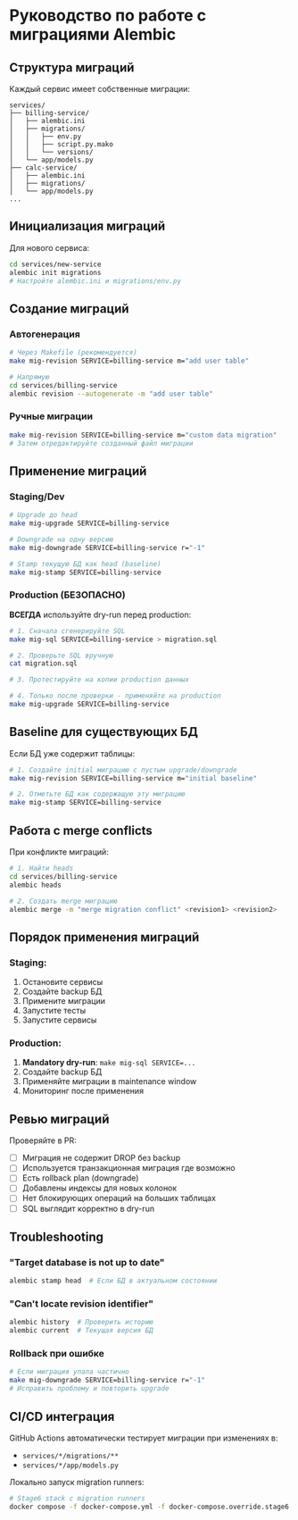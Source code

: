 # Руководство по работе с миграциями Alembic

## Структура миграций

Каждый сервис имеет собственные миграции:

```
services/
├── billing-service/
│   ├── alembic.ini
│   ├── migrations/
│   │   ├── env.py
│   │   ├── script.py.mako
│   │   └── versions/
│   └── app/models.py
├── calc-service/
│   ├── alembic.ini
│   ├── migrations/
│   └── app/models.py
...
```

## Инициализация миграций

Для нового сервиса:

```bash
cd services/new-service
alembic init migrations
# Настройте alembic.ini и migrations/env.py
```

## Создание миграций

### Автогенерация

```bash
# Через Makefile (рекомендуется)
make mig-revision SERVICE=billing-service m="add user table"

# Напрямую
cd services/billing-service
alembic revision --autogenerate -m "add user table"
```

### Ручные миграции

```bash
make mig-revision SERVICE=billing-service m="custom data migration"
# Затем отредактируйте созданный файл миграции
```

## Применение миграций

### Staging/Dev

```bash
# Upgrade до head
make mig-upgrade SERVICE=billing-service

# Downgrade на одну версию
make mig-downgrade SERVICE=billing-service r="-1"

# Stamp текущую БД как head (baseline)
make mig-stamp SERVICE=billing-service
```

### Production (БЕЗОПАСНО)

**ВСЕГДА** используйте dry-run перед production:

```bash
# 1. Сначала сгенерируйте SQL
make mig-sql SERVICE=billing-service > migration.sql

# 2. Проверьте SQL вручную
cat migration.sql

# 3. Протестируйте на копии production данных

# 4. Только после проверки - применяйте на production
make mig-upgrade SERVICE=billing-service
```

## Baseline для существующих БД

Если БД уже содержит таблицы:

```bash
# 1. Создайте initial миграцию с пустым upgrade/downgrade
make mig-revision SERVICE=billing-service m="initial baseline"

# 2. Отметьте БД как содержащую эту миграцию
make mig-stamp SERVICE=billing-service
```

## Работа с merge conflicts

При конфликте миграций:

```bash
# 1. Найти heads
cd services/billing-service
alembic heads

# 2. Создать merge миграцию
alembic merge -m "merge migration conflict" <revision1> <revision2>
```

## Порядок применения миграций

### Staging:

1. Остановите сервисы
1. Создайте backup БД
1. Примените миграции
1. Запустите тесты
1. Запустите сервисы

### Production:

1. **Mandatory dry-run**: `make mig-sql SERVICE=...`
1. Создайте backup БД
1. Применяйте миграции в maintenance window
1. Мониторинг после применения

## Ревью миграций

Проверяйте в PR:

- [ ] Миграция не содержит DROP без backup
- [ ] Используется транзакционная миграция где возможно
- [ ] Есть rollback plan (downgrade)
- [ ] Добавлены индексы для новых колонок
- [ ] Нет блокирующих операций на больших таблицах
- [ ] SQL выглядит корректно в dry-run

## Troubleshooting

### "Target database is not up to date"

```bash
alembic stamp head  # Если БД в актуальном состоянии
```

### "Can't locate revision identifier"

```bash
alembic history  # Проверить историю
alembic current  # Текущая версия БД
```

### Rollback при ошибке

```bash
# Если миграция упала частично
make mig-downgrade SERVICE=billing-service r="-1"
# Исправить проблему и повторить upgrade
```

## CI/CD интеграция

GitHub Actions автоматически тестирует миграции при изменениях в:

- `services/*/migrations/**`
- `services/*/app/models.py`

Локально запуск migration runners:

```bash
# Stage6 stack с migration runners
docker compose -f docker-compose.yml -f docker-compose.override.stage6.yml --profile stage6 up migration-runner-billing
```
